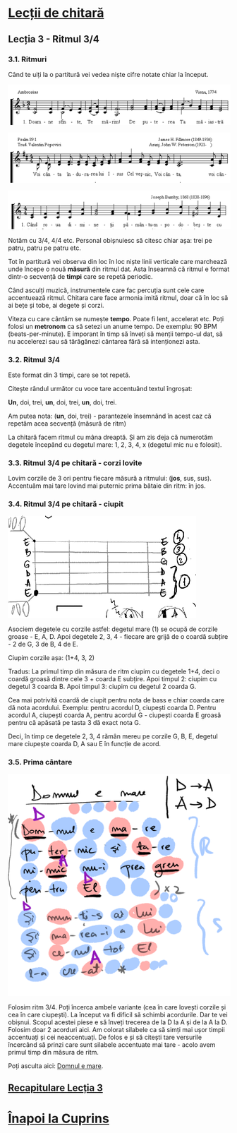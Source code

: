 # [Lecții de chitară](https://github.com/Voluntari-Noi/guitar-lessons)

## Lecția 3 - Ritmul 3/4

### 3.1. Ritmuri

Când te uiți la o partitură vei vedea niște cifre notate chiar la început.

![ritm-1](https://raw.githubusercontent.com/Voluntari-Noi/guitar-lessons/master/03/lectia-3-01.png)

![ritm-2](https://raw.githubusercontent.com/Voluntari-Noi/guitar-lessons/master/03/lectia-3-02.png)

![ritm-3](https://raw.githubusercontent.com/Voluntari-Noi/guitar-lessons/master/03/lectia-3-03.png)

Notăm cu 3/4, 4/4 etc. Personal obișnuiesc să citesc chiar așa: trei pe patru, patru pe patru etc.

Tot în partitură vei observa din loc în loc niște linii verticale care marchează unde începe o nouă **măsură** din ritmul dat. Asta înseamnă că ritmul e format dintr-o secvență de **timpi** care se repetă periodic.

Când asculți muzică, instrumentele care fac percuția sunt cele care accentuează ritmul. Chitara care face armonia imită ritmul, doar că în loc să ai bețe și tobe, ai degete și corzi.

Viteza cu care cântăm se numește **tempo**. Poate fi lent, accelerat etc. Poți folosi un **metronom** ca să setezi un anume tempo. De exemplu: 90 BPM (beats-per-minute). E imporant în timp să înveți să menții tempo-ul dat, să nu accelerezi sau să tărăgănezi cântarea fără să intenționezi asta.

### 3.2. Ritmul 3/4

Este format din 3 timpi, care se tot repetă.

Citește rândul următor cu voce tare accentuând textul îngroșat:

**Un**, doi, trei, **un**, doi, trei, **un**, doi, trei.

Am putea nota: (**un**, doi, trei) - parantezele însemnând în acest caz că repetăm acea secvență (măsură de ritm)

La chitară facem ritmul cu mâna dreaptă. Și am zis deja că numerotăm degetele începând cu degetul mare: 1, 2, 3, 4, x (degetul mic nu e folosit).

### 3.3. Ritmul 3/4 pe chitară - corzi lovite

Lovim corzile de 3 ori pentru fiecare măsură a ritmului: (**jos**, sus, sus). Accentuăm mai tare lovind mai puternic prima bătaie din ritm: în jos.

### 3.4. Ritmul 3/4 pe chitară - ciupit

![ritm-4](https://raw.githubusercontent.com/Voluntari-Noi/guitar-lessons/master/03/lectia-3-040.png)

Asociem degetele cu corzile astfel: degetul mare (1) se ocupă de corzile groase - E, A, D. Apoi degetele 2, 3, 4 - fiecare are grijă de o coardă subțire - 2 de G, 3 de B, 4 de E.

Ciupim corzile așa: (1+4, 3, 2)

Tradus: La primul timp din măsura de ritm ciupim cu degetele 1+4, deci o coardă groasă dintre cele 3 + coarda E subțire. Apoi timpul 2: ciupim cu degetul 3 coarda B. Apoi timpul 3: ciupim cu degetul 2 coarda G.

Cea mai potrivită coardă de ciupit pentru nota de bass e chiar coarda care dă nota acordului. Exemplu: pentru acordul D, ciupești coarda D. Pentru acordul A, ciupești coarda A, pentru acordul G - ciupești coarda E groasă pentru că apăsată pe tasta 3 dă exact nota G.

Deci, în timp ce degetele 2, 3, 4 rămân mereu pe corzile G, B, E, degetul mare ciupește coarda D, A sau E în funcție de acord.

### 3.5. Prima cântare

![cantare](https://raw.githubusercontent.com/Voluntari-Noi/guitar-lessons/master/03/lectia-3-050.png)

Folosim ritm 3/4. Poți încerca ambele variante (cea în care lovești corzile și cea în care ciupești).
La început va fi dificil să schimbi acordurile. Dar te vei obișnui. Scopul acestei piese e să înveți trecerea de la D la A și de la A la D. Folosim doar 2 acorduri aici. Am colorat silabele ca să simți mai ușor timpii accentuați și cei neaccentuați. De folos e și să citești tare versurile încercând să prinzi care sunt silabele accentuate mai tare - acolo avem primul timp din măsura de ritm.

Poți asculta aici: [Domnul e mare](https://github.com/Voluntari-Noi/guitar-lessons/blob/master/03/lectia-3-Domnul-e-mare.mp4?raw=true).

## [Recapitulare Lecția 3](https://github.com/Voluntari-Noi/guitar-lessons/tree/master/03/recapitulare)

# [Înapoi la Cuprins](https://github.com/Voluntari-Noi/guitar-lessons)
